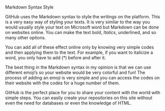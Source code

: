 Markdown Syntax Style

GitHub uses the Markdown syntax to style the writings on the platform. This is a very easy way of styling your texts. It is very similar to the way you would usually style your text on Microsoft word but Markdown can be done on websites online. You can make the text bold, *Italics*, underlined, and so many other options.

You can add all of these effect online only by knowing very simple codes and then applying them to the text. For example, if you want to italicize a word, you only have to add (*) before and after it.

The best thing in the Markdown syntax in my opinion is that we can use different emoji’s so your website would be very colorful and fun! The process of adding an emoji is very simple and you can access the codes on their website with the codes for a huge number of them.

GitHub is the perfect place for you to share your content with the world with simple steps. You can easily create your repositories on this site without even the need for databases or even the knowledge of HTML.
